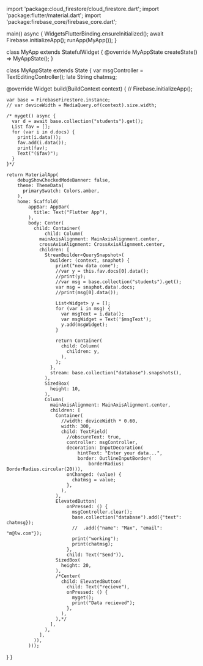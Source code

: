 import 'package:cloud_firestore/cloud_firestore.dart';
import 'package:flutter/material.dart';
import 'package:firebase_core/firebase_core.dart';

main() async {
  WidgetsFlutterBinding.ensureInitialized();
  await Firebase.initializeApp();
  runApp(MyApp());
}

class MyApp extends StatefulWidget {
  @override
  MyAppState createState() => MyAppState();
}

class MyAppState extends State<MyApp> {
  var msgController = TextEditingController();
  late String chatmsg;

  @override
  Widget build(BuildContext context) {
    // Firebase.initializeApp();

    var base = FirebaseFirestore.instance;
    // var deviceWidth = MediaQuery.of(context).size.width;

    /* myget() async {
      var d = await base.collection("students").get();
      List fav = [];
      for (var i in d.docs) {
        print(i.data());
        fav.add(i.data());
        print(fav);
        Text("($fav)");
      }
    }*/

    return MaterialApp(
        debugShowCheckedModeBanner: false,
        theme: ThemeData(
          primarySwatch: Colors.amber,
        ),
        home: Scaffold(
            appBar: AppBar(
              title: Text("Flutter App"),
            ),
            body: Center(
              child: Container(
                  child: Column(
                mainAxisAlignment: MainAxisAlignment.center,
                crossAxisAlignment: CrossAxisAlignment.center,
                children: [
                  StreamBuilder<QuerySnapshot>(
                    builder: (context, snaphot) {
                      print("new data come");
                      //var y = this.fav.docs[0].data();
                      //print(y);
                      //var msg = base.collection("students").get();
                      var msg = snaphot.data!.docs;
                      //print(msg[0].data());

                      List<Widget> y = [];
                      for (var i in msg) {
                        var msgText = i.data();
                        var msgWidget = Text('$msgText');
                        y.add(msgWidget);
                      }

                      return Container(
                        child: Column(
                          children: y,
                        ),
                      );
                    },
                    stream: base.collection("database").snapshots(),
                  ),
                  SizedBox(
                    height: 10,
                  ),
                  Column(
                    mainAxisAlignment: MainAxisAlignment.center,
                    children: [
                      Container(
                        //width: deviceWidth * 0.60,
                        width: 300,
                        child: TextField(
                          //obscureText: true,
                          controller: msgController,
                          decoration: InputDecoration(
                              hintText: "Enter your data...",
                              border: OutlineInputBorder(
                                  borderRadius: BorderRadius.circular(20))),
                          onChanged: (value) {
                            chatmsg = value;
                          },
                        ),
                      ),
                      ElevatedButton(
                          onPressed: () {
                            msgController.clear();
                            base.collection("database").add({"text": chatmsg});
                            //  .add({"name": "Max", "email": "m@lw.com"});
                            print("working");
                            print(chatmsg);
                          },
                          child: Text("Send")),
                      SizedBox(
                        height: 20,
                      ),
                      /*Center(
                        child: ElevatedButton(
                          child: Text("recieve"),
                          onPressed: () {
                            myget();
                            print("Data recieved");
                          },
                        ),
                      ),*/
                    ],
                  ),
                ],
              )),
            )));
  }
}
  
  
  
